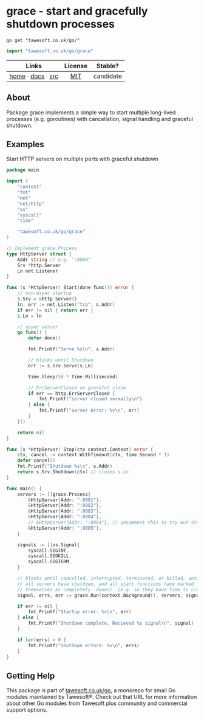 # grace - start and gracefully shutdown processes

```shell script
go get "tawesoft.co.uk/go/"
```

```go
import "tawesoft.co.uk/go/grace"
```

|  Links  | License | Stable? |
|:-------:|:-------:|:-------:|
| [home][home_grace] ∙ [docs][docs_grace] ∙ [src][src_grace] | [MIT][copy_grace] | candidate |

[home_grace]: https://tawesoft.co.uk/go/grace
[src_grace]:  https://github.com/tawesoft/go/tree/master/grace
[docs_grace]: https://www.tawesoft.co.uk/go/doc/grace
[copy_grace]: https://github.com/tawesoft/go/tree/master/grace/LICENSE.txt

## About

Package grace implements a simple way to start multiple long-lived processes
(e.g. goroutines) with cancellation, signal handling and graceful shutdown.


## Examples


Start HTTP servers on multiple ports with graceful shutdown
```go
package main

import (
    "context"
    "fmt"
    "net"
    "net/http"
    "os"
    "syscall"
    "time"

    "tawesoft.co.uk/go/grace"
)

// Implement grace.Process
type HttpServer struct {
    Addr string // e.g. ":8080"
    Srv *http.Server
    Ln net.Listener
}

func (s *HttpServer) Start(done func()) error {
    // non-async startup
    s.Srv = &http.Server{}
    ln, err := net.Listen("tcp", s.Addr)
    if err != nil { return err }
    s.Ln = ln

    // async server
    go func() {
        defer done()

        fmt.Printf("Serve %s\n", s.Addr)

        // blocks until Shutdown
        err := s.Srv.Serve(s.Ln)

        time.Sleep(50 * time.Millisecond)

        // ErrServerClosed on graceful close
        if err == http.ErrServerClosed {
            fmt.Printf("server closed normally\n")
        } else {
            fmt.Printf("server error: %v\n", err)
        }
    }()

    return nil
}

func (s *HttpServer) Stop(ctx context.Context) error {
    ctx, cancel := context.WithTimeout(ctx, time.Second * 1)
    defer cancel()
    fmt.Printf("Shutdown %s\n", s.Addr)
    return s.Srv.Shutdown(ctx) // closes s.Ln
}

func main() {
    servers := []grace.Process{
        &HttpServer{Addr: ":8081"},
        &HttpServer{Addr: ":8082"},
        &HttpServer{Addr: ":8083"},
        &HttpServer{Addr: ":8084"},
        // &HttpServer{Addr: ":8084"}, // uncomment this to try out startup errors
        &HttpServer{Addr: ":8085"},
    }

    signals := []os.Signal{
        syscall.SIGINT,
        syscall.SIGKILL,
        syscall.SIGTERM,
    }

    // blocks until cancelled, interrupted, terminated, or killed, until
    // all servers have shutdown, and all start functions have marked
    // themselves as completely `done()` (e.g. so they have time to clean up)
    signal, errs, err := grace.Run(context.Background(), servers, signals)

    if err != nil {
        fmt.Printf("Startup error: %v\n", err)
    } else {
        fmt.Printf("Shutdown complete. Recieved %s signal\n", signal)
    }

    if len(errs) > 0 {
        fmt.Printf("Shutdown errors: %v\n", errs)
    }
}
```

## Getting Help

This package is part of [tawesoft.co.uk/go](https://www.tawesoft.co.uk/go),
a monorepo for small Go modules maintained by Tawesoft®.
Check out that URL for more information about other Go modules from
Tawesoft plus community and commercial support options.